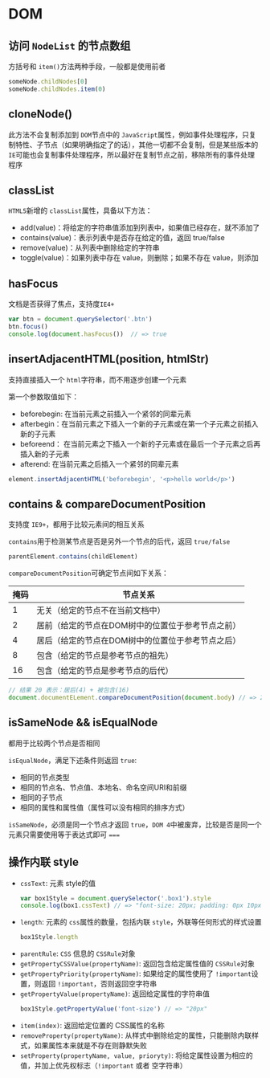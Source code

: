# DOM

## 访问 `NodeList` 的节点数组

方括号和 `item()`方法两种手段，一般都是使用前者

```js
someNode.childNodes[0]
someNode.childNodes.item(0)
```

## cloneNode()

此方法不会复制添加到 `DOM`节点中的 `JavaScript`属性，例如事件处理程序，只复制特性、子节点（如果明确指定了的话），其他一切都不会复制，但是某些版本的 `IE`可能也会复制事件处理程序，所以最好在复制节点之前，移除所有的事件处理程序

## classList

`HTML5`新增的 `classList`属性，具备以下方法：

- add(value)：将给定的字符串值添加到列表中，如果值已经存在，就不添加了
- contains(value)：表示列表中是否存在给定的值，返回 true/false
- remove(value)：从列表中删除给定的字符串
- toggle(value)：如果列表中存在 value，则删除；如果不存在 value，则添加

## hasFocus

文档是否获得了焦点，支持度`IE4+`
```js
var btn = document.querySelector('.btn')
btn.focus()
console.log(document.hasFocus())  // => true
```

## insertAdjacentHTML(position, htmlStr)

支持直接插入一个 `html`字符串，而不用逐步创建一个元素

第一个参数取值如下：

- beforebegin: 在当前元素之前插入一个紧邻的同辈元素
- afterbegin：在当前元素之下插入一个新的子元素或在第一个子元素之前插入新的子元素
- beforeend： 在当前元素之下插入一个新的子元素或在最后一个子元素之后再插入新的子元素
- afterend: 在当前元素之后插入一个紧邻的同辈元素

```js
element.insertAdjacentHTML('beforebegin', '<p>hello world</p>')
```

## contains & compareDocumentPosition

支持度 `IE9+`，都用于比较元素间的相互关系

`contains`用于检测某节点是否是另外一个节点的后代，返回 `true/false`
```js
parentElement.contains(childElement)
```

`compareDocumentPosition`可确定节点间如下关系：

|掩码|节点关系|
|-|-|
|1|无关（给定的节点不在当前文档中）|
|2|居前（给定的节点在DOM树中的位置位于参考节点之前）|
|4|居后（给定的节点在DOM树中的位置位于参考节点之后）|
|8|包含（给定的节点是参考节点的祖先）|
|16|包含（给定的节点是参考节点的后代）|

```js
// 结果 20 表示：居后(4) + 被包含(16)
document.documentELement.compareDocumentPosition(document.body) // => 20
```

## isSameNode && isEqualNode

都用于比较两个节点是否相同

`isEqualNode`，满足下述条件则返回 `true`:

- 相同的节点类型
- 相同的节点名、节点值、本地名、命名空间URI和前缀
- 相同的子节点
- 相同的属性和属性值（属性可以没有相同的排序方式）

`isSameNode`，必须是同一个节点才返回 `true`，`DOM 4`中被废弃，比较是否是同一个元素只需要使用等于表达式即可 `===`

## 操作内联 style

- `cssText`: 元素 style的值
  ```js
  var box1Style = document.querySelector('.box1').style
  console.log(box1.cssText) // => "font-size: 20px; padding: 0px 10px"
  ```
- `length`: 元素的 `css`属性的数量，包括内联 `style`，外联等任何形式的样式设置
  ```js
  box1Style.length
  ```
- `parentRule`: `CSS` 信息的 `CSSRule`对象
- `getPropertyCSSValue(propertyName)`: 返回包含给定属性值的 `CSSRule`对象
- `getPropertyPriority(propertyName)`: 如果给定的属性使用了 `!important`设置，则返回 `!important`，否则返回空字符串
- `getPropertyValue(propertyName)`: 返回给定属性的字符串值
  ```js
  box1Style.getPropertyValue('font-size') // => "20px"
  ```
- `item(index)`: 返回给定位置的 CSS属性的名称
- `removeProperty(propertyName)`: 从样式中删除给定的属性，只能删除内联样式，如果属性本来就是不存在则静默失败
- `setProperty(propertyName, value, prioryty)`: 将给定属性设置为相应的值，并加上优先权标志（`!important` 或者 空字符串）